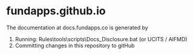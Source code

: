 fundapps.github.io
==================

The documentation at docs.fundapps.co is generated by 
1. Running: Rules\tools\scripts\Docs_Disclosure.bat (or UCITS / AIFMD)
2. Committing changes in this repository to gitHub

